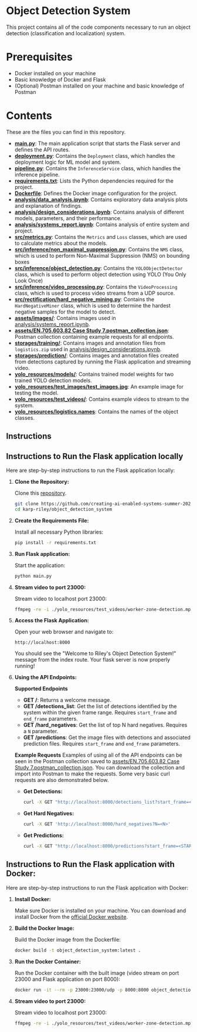 # Object Detection System

This project contains all of the code components necessary to run an object detection (classification and localization) system.

# Prerequisites

- Docker installed on your machine
- Basic knowledge of Docker and Flask
- (Optional) Postman installed on your machine and basic knowledge of Postman

# Contents

These are the files you can find in this repository.

- **[main.py](main.py)**: The main application script that starts the Flask server and defines the API routes.
- **[deployment.py](deployment.py)**: Contains the `Deployment` class, which handles the deployment logic for ML model and system.
- **[pipeline.py](pipeline.py)**: Contains the `InferenceService` class, which handles the inference pipeline.
- **[requirements.txt](requirements.txt)**: Lists the Python dependencies required for the project.
- **[Dockerfile](Dockerfile)**: Defines the Docker image configuration for the project.
- **[analysis/data_analysis.ipynb](analysis/data_analysis.ipynb)**: Contains exploratory data analysis plots and explanation of findings.
- **[analysis/design_considerations.ipynb](analysis/design_considerations.ipynb)**: Contains analysis of different models, parameters, and their performance.
- **[analysis/systems_report.ipynb](analysis/systems_report.ipynb)**: Contains analysis of entire system and project.
- **[src/metrics.py](src/metrics.py)**: Contains the `Metrics` and `Loss` classes, which are used to calculate metrics about the models.
- **[src/inference/non_maximal_suppression.py](src/inference/non_maximal_suppression.py)**: Contains the `NMS` class, which is used to perform Non-Maximal Suppression (NMS) on bounding boxes
- **[src/inference/object_detection.py](src/inference/object_detection.py)**: Contains the `YOLOObjectDetector` class, which is used to perform object detection using YOLO (You Only Look Once)
- **[src/inference/video_processing.py](src/inference/video_processing.py)**: Contains the `VideoProcessing` class, which is used to process video streams from a UDP source.
- **[src/rectification/hard_negative_mining.py](src/rectification/hard_negative_mining.py)**: Contains the `HardNegativeMiner` class, which is used to determine the hardest negative samples for the model to detect.
- **[assets/images/](assets/images/)**: Contains images used in [analysis/systems_report.ipynb](analysis/systems_report.ipynb).
- **[assets/EN.705.603.82 Case Study 7.postman_collection.json](assets/EN.705.603.82%20Case%20Study%207.postman_collection.json)**: Postman collection containing example requests for all endpoints.
- **[storages/training/](storages/training/)**: Contains images and annotation files from `logistics.zip` used in [analysis/design_considerations.ipynb](analysis/design_considerations.ipynb).
- **[storages/prediction/](storages/prediction/)**: Contains images and annotation files created from detections captured by running the Flask application and streaming video.
- **[yolo_resources/models/](yolo_resources/models/)**: Contains trained model weights for two trained YOLO detection models.
- **[yolo_resources/test_images/test_images.jpg](yolo_resources/test_images/test_images.jpg)**: An example image for testing the model.
- **[yolo_resources/test_videos/](yolo_resources/test_videos/)**: Contains example videos to stream to the system.
- **[yolo_resources/logistics.names](yolo_resources/logistics.names)**: Contains the names of the object classes.

## Instructions

## Instructions to Run the Flask application locally

Here are step-by-step instructions to run the Flask application locally:

1. **Clone the Repository:**

   Clone this [repository](https://github.com/creating-ai-enabled-systems-summer-2024/karp-riley/tree/main).

   ```sh
   git clone https://github.com/creating-ai-enabled-systems-summer-2024/karp-riley.git
   cd karp-riley/object_detection_system
   ```

2. **Create the Requirements File:**

   Install all necessary Python libraries:

   ```sh
   pip install -r requirements.txt
   ```

3. **Run Flask application:**

   Start the application:

   ```sh
   python main.py
   ```

4. **Stream video to port 23000:**

   Stream video to localhost port 23000:

   ```sh
   ffmpeg -re -i ./yolo_resources/test_videos/worker-zone-detection.mp4 -r 30 -vcodec mpeg4 -f mpegts udp://127.0.0.1:23000
   ```

5. **Access the Flask Application:**

   Open your web browser and navigate to:

   ```
   http://localhost:8000
   ```

   You should see the "Welcome to Riley's Object Detection System!" message from the index route. Your flask server is now properly running!

6. **Using the API Endpoints:**

   **Supported Endpoints**

   - **GET /**: Returns a welcome message.
   - **GET /detections_list**: Get the list of detections identified by the system within the given frame range. Requires `start_frame` and `end_frame` parameters.
   - **GET /hard_negatives**: Get the list of top N hard negatives. Requires a `N` parameter.
   - **GET /predictions**: Get the image files with detections and associated prediction files. Requires `start_frame` and `end_frame` parameters.

   **Example Requests**
   Examples of using all of the API endpoints can be seen in the Postman collection saved to [assets/EN.705.603.82 Case Study 7.postman_collection.json](./assets/EN.705.603.82%20Case%20Study%207.postman_collection.json). You can download the collection and import into Postman to make the requests. Some very basic curl requests are also demonstrated below.

   - **Get Detections:**

     ```sh
     curl -X GET "http://localhost:8000/detections_list?start_frame=<START_FRAME>&end_frame=<END_FRAME>"
     ```

   - **Get Hard Negatives:**

     ```sh
     curl -X GET 'http://localhost:8000/hard_negatives?N=<N>'
     ```

   - **Get Predictions:**

     ```sh
     curl -X GET "http://localhost:8000/predictions?start_frame=<START_FRAME>&end_frame=<END_FRAME>"
     ```

## Instructions to Run the Flask application with Docker:

Here are step-by-step instructions to run the Flask application with Docker:

1. **Install Docker:**

   Make sure Docker is installed on your machine. You can download and install Docker from the [official Docker website](https://www.docker.com/products/docker-desktop).

2. **Build the Docker Image:**

   Build the Docker image from the Dockerfile:

   ```sh
   docker build -t object_detection_system:latest .
   ```

3. **Run the Docker Container:**

   Run the Docker container with the built image (video stream on port 23000 and Flask application on port 8000):

   ```sh
   docker run -it --rm -p 23000:23000/udp -p 8000:8000 object_detection_system
   ```

4. **Stream video to port 23000:**

   Stream video to localhost port 23000:

   ```sh
   ffmpeg -re -i ./yolo_resources/test_videos/worker-zone-detection.mp4 -r 30 -vcodec mpeg4 -f mpegts udp://127.0.0.1:23000
   ```
